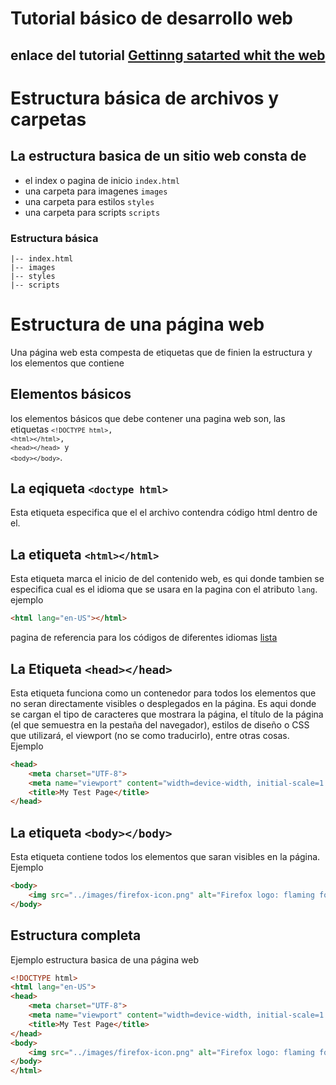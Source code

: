 # Tutorial básico de desarrollo web
## enlace del tutorial [Gettinng satarted whit the web](https://developer.mozilla.org/en-US/docs/Learn/Getting_started_with_the_web)

# Estructura básica de archivos y carpetas
## La estructura basica de un sitio web consta de
- el index o pagina de inicio <code>index.html</code>
- una carpeta para imagenes <code>images</code>
- una carpeta para estilos <code>styles</code>
- una carpeta para scripts <code>scripts</code>

### Estructura básica
```
|-- index.html
|-- images
|-- styles
|-- scripts
```

# Estructura de una página web
Una página web esta compesta de etiquetas que de finien la estructura y los elementos que contiene
## Elementos básicos
los elementos básicos que debe contener una pagina web son, las etiquetas <code>```<!DOCTYPE html>```, ```<html></html>```, ```<head></head>``` y   ```<body></body>```</Code>.  
## La eqiqueta <code>```<doctype html>```</code>
Esta etiqueta especifica que el el archivo contendra código html dentro de el.
## La etiqueta <code>```<html></html>```</code>
Esta etiqueta marca el inicio de del contenido web, es qui donde tambien se especifica cual es el idioma que se usara en la pagina con el atributo ```lang```.  
ejemplo
```html
<html lang="en-US"></html>
```
pagina de referencia para los códigos de diferentes idiomas [lista](https://gist.github.com/JamieMason/3748498)  
## La Etiqueta ```<head></head>```
Esta etiqueta funciona como un contenedor para todos los elementos que no seran directamente visibles o desplegados en la página. Es aqui donde se cargan el tipo de caracteres que mostrara la página, el título de la página (el que semuestra en la pestaña del navegador), estilos de diseño o CSS que utilizará, el viewport (no se como traducirlo), entre otras cosas.  
Ejemplo
``` html
<head>
    <meta charset="UTF-8">
    <meta name="viewport" content="width=device-width, initial-scale=1.0">
    <title>My Test Page</title>
</head>
```
## La etiqueta ```<body></body>```
Esta etiqueta contiene todos los elementos que saran visibles en la página.
Ejemplo
``` html
<body>
    <img src="../images/firefox-icon.png" alt="Firefox logo: flaming fox wrapping the world" />
</body>
```
## Estructura completa
Ejemplo estructura basica de una página web
``` html
<!DOCTYPE html>
<html lang="en-US">
<head>
    <meta charset="UTF-8">
    <meta name="viewport" content="width=device-width, initial-scale=1.0">
    <title>My Test Page</title>
</head>
<body>
    <img src="../images/firefox-icon.png" alt="Firefox logo: flaming fox wrapping the world" />
</body>
</html>
```
